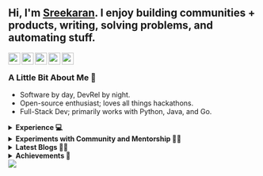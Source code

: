 <!--
**sreekaransrinath/sreekaransrinath** is a ✨ _special_ ✨ repository because its `README.md` (this file) appears on your GitHub profile.

Here are some ideas to get you started:

- 🔭 I’m currently working on ...
- 🌱 I’m currently learning ...
- 👯 I’m looking to collaborate on ...
- 🤔 I’m looking for help with ...
- 💬 Ask me about ...
- 📫 How to reach me: ...
- 😄 Pronouns: ...
- ⚡ Fun fact: ...
- 🌱 I’m currently learning ReactJS, and deep-diving into Deep Learning and Data Science
- 👯 I’m looking to collaborate on projects based on what I'm learning right now
- 🥅 2021 Goals: 
  - Grow my Twitter following and post regular, quality content ([@sk4rn][twitter] ;));
  - Contribute more to Open Source projects;
  - Learn Julia and Golang; 
  - Land my first job; 
  - Get into the MLH Fellowship;
  - Build a habit of blogging, on Hashnode;
- 🔭 I’m currently working on an easy-to-use Content Delivery System
- 😄 Pronouns: He / him
- 📫 How to reach me: I'm most active on Twitter, you can reach me there (feel free to connect on LinkedIn or shoot me an email as well!)
- 👯 I’m looking to collaborate on [Hackathons](https://devpost.com/hackathons). If you like my profile, feel free to get in touch with me!
- ### Connect with me:
[<img align="left" alt="Twitter" src="https://img.shields.io/twitter/follow/skxrxn?color=blue&label=%40skxrxn&logo=twitter&style=for-the-badge"/>][twitter]
[<img align="left" alt="Website" src="https://img.shields.io/website?down_color=red&down_message=offline&style=for-the-badge&up_message=online&url=https%3A%2F%2Fsreekaran.com"/>][website]
[<img align="left" alt="Discord" src="https://img.shields.io/discord/384024830988648450?color=blue&label=Discord&logo=discord&style=for-the-badge"/>][discord]
[<img align="left" alt="LinkedIn" src="https://img.shields.io/badge/LinkedIn-0077B5?style=for-the-badge&logo=linkedin&logoColor=white"/>][linkedin]
-->

## Hi, I'm [Sreekaran][website]. I enjoy building communities + products, writing, solving problems, and automating stuff.
<a href="https://sreekaran.com/twt">
    <img align="left" width="24px" src="https://cdn.jsdelivr.net/npm/ionicons@5.5.1/dist/ionicons/svg/logo-twitter.svg" style="color:#007bff !important" />
</a>
<a href="https://sreekaran.com">
    <img align="left" width="24px" src="https://cdn.jsdelivr.net/npm/ionicons@5.5.1/dist/ionicons/svg/planet-outline.svg" style="color:#007bff !important" />
</a>
<a href="https://sreekaran.com/li">
    <img align="left" width="24px" src="https://cdn.jsdelivr.net/npm/ionicons@5.5.1/dist/ionicons/svg/logo-linkedin.svg" style="color:#007bff !important" />
</a>
<a href="mailto:hi@sreekaran.com">
    <img align="left" width="24px" src="https://cdn.jsdelivr.net/npm/ionicons@5.5.1/dist/ionicons/svg/send-outline.svg" style="color:#007bff !important" />
</a>
<a href="https://sreekaran.com/ig">
    <img align="left" width="24px" src="https://cdn.jsdelivr.net/npm/ionicons@5.5.1/dist/ionicons/svg/logo-instagram.svg" style="color:#007bff !important" />
</a>
<br> 

### A Little Bit About Me 📎 
- Software by day, DevRel by night. 
- Open-source enthusiast; loves all things hackathons. 
- Full-Stack Dev; primarily works with Python, Java, and Go.

<details>
  <summary><b>Experience 💻</b></summary>
  <ul>
    <li>
      DevRel Engineer @ <a href="https://dasha.ai">Dasha AI</a> - 
      <ul>
        <li> Organized, managed, & sponsored hackathons & conferences to increase product adoption, visibility, & education.</li>
        <li> Orchestrated partnerships with other orgs in the form of hackathons, shelf strategies, integrations, & blogs.</li>
        <li> Built demo applications in NodeJS, created documentation, & designed learning programs.</li>
        <li> Explored hacker stories through blogs & videos to showcase hackers & apps.</li>
        <li> Built communities with 3000 members on Twitter, 800 on Slack, & 300 on Discord.</li>
        <li> Managed product collaboration & feedback generation in the communities.</li>
      </ul>
    </li>
    <li>
      Software Engineer @ <a href="https://codemantra.com">Codemantra</a> - 
      <ul>
        <li> Worked on an Intelligent Document Processing Platform; wrote modules to transform & validate epub, pdf, json, & xml content based on flexible parameters.</li>
        <li> Designed & developed scripts for object detection, extraction, validation, & manipulation in pdfs.</li>
        <li> Built, tested, & deployed APIs to inject accessibility features into documents.</li>
        <li> Designed & developed content management, transformation, & validation solutions in Python & Java, with rapidly evolving requirements & specifications.</li>
        <li> Worked on an end-to-end custom learning management system with NodeJS.</li>
      </ul>
    </li>
    <li>
      Software Engineer @ <a href="https://linkedin.com/company/spi-edge">SPI Edge</a> - 
      <ul>
        <li> Designed & implemented an end-to-end system to monitor & analyze habit formation through WhatsApp.</li>
        <li> Deployed the app to over 200 employees, resulting in a 50% increase in habit streaks.</li>
        <li> Developed dashboards to track, analyze, & present metrics in real-time to both employees & employers.</li>
      </ul>
    </li>
    <li>
      Software Engineer Intern @ <a href="https://rolocrm.in">RoloCRM</a> - 
      <ul>
        <li> Designed, developed, tested, & deployed systems to automate lead generation & scheduling of 50,000 email campaigns.</li>
        <li> Used Python & Sendy to reduce effort to send out campaigns by 85% & saved nearly 5000 hours.</li>
      </ul>
    </li>
  </ul>
</details>

<details>
    <summary><b>Experiments with Community and Mentorship 🙌🏼</b></summary>
    <ul>
        <li> Organizer @ <a href="https://hacktheleague.tech">Hack the League</a>.</li>
        <li> Mentor & Judge @ <a href="https://mlh.io">Major League Hacking</a> - Mentored students and judged submissions @ MLH-hosted events. </ <li> Hackathon Ambassador @ <a href="https://angelhack.com">AngelHack</a>. </li>
        <li> Returning Data Science Bootcamp Mentor @ <a href="https://diya-research.org">Data Inspired Young
                Analysts</a> - Mentored a batches of ~10 students towards learning from scratch Python and the basics of data science in the space of two month-long bootcamps, helping them build their first data-science applications. </li>
        <li> Co-Lead of Incubation @ <a href="https://linkedin.com/company/spi-edge">SPI Edge</a> - Oversaw, led, and mentored 15 hackathon-winning teams & helped turn their projects into potential start-ups. </li>
        <li> Mentor/Judge @ 30+ <a href="https://skrn.ml/#Hackathons">hackathons</a>, including <a href="https://makeharvard.io">MakeHarvard</a>, <a href="https://tamuhack.com">TAMUhack</a>, <a href="https://hackdavis.io">HackDavis</a>, <a href="https://sfhacks.io">SF Hacks</a>.
        </li>
        <li> Project Co-ordinator (Hackathons and Events) @ Madras HackerSpace - Organized a hackathon themed around fundraising platforms. Conducted workshops and talks centered around helping newbie programmers. </li>
        <li> Mentor @ <a href="https://cs50.harvard.edu/">Harvard CS50's 2021 Seminars</a>. </li>
        <li> Open Source Project Mentor @ <a href="https://devscript.tech">DevScript Winter of Code</a> - Mentored students in DevScript Winter of Code to contribute to open-source projects. </li>
      
    </ul>
</details>

<details>
    <summary><b>Latest Blogs ✍🏼</b></summary>
    <ul>
        <li> <a href="https://blog.sreekaran.com/posts/lose-at-hackathons/">Why You Should Lose at Hackathons</a></li>
        <li><a href="https://blog.sreekaran.com/posts/hackathons-101">Hackathons 101</a>
    </ul>
</details>

<details>
    <summary><b>Achievements 🚀</b></summary>
    <ul>
        <li> Winner - Linux Foundation Dan Kohn Scholarship (KubeCon NA 2021). </li>
        <li> #3 Worldwide among 65,000+ Hackers @ <a href="https://mlh.io">Major League Hacking</a>'s <a href="https://localhackday.mlh.io">Local Hack Day: Build</a>. </li>
        <li> #1 of 4500+ teams, <a href="https://wonsulting.com/project-2020">Wonsulting Project 2020</a> (Wonsuting4WorldLiteracy - raised >COL$3.5M for education of disadvantaged children in Colombia). </li>
        <li> Winner (out of 100+ teams), <a href="https://mlh.io">MLH</a>'s <a href="https://organize.mlh.io/participants/events/6397-impractical-hackers">Impractical Hackers</a> Hackathon. </li>
        <li> Winner (out of 100+ teams), <a href="https://mlh.io">MLH</a>'s <a href="https://organize.mlh.io/participants/events/6531-corgihacks">CorgiHacks</a> Hackathon. </li>
        <li> #1 (out of 120 submissions), E^3 (intra-uni hackathon). </li>
    </ul>
</details>

<a href="">
    <img align="center" src="https://github-readme-stats.vercel.app/api/top-langs/?username=sreekaransrinath&layout=compact&title_color=007bff&text_color=e7e7e7&icon_color=007bff&bg_color=171c28" />
</a>

[website]: https://sreekaran.com 
[twitter]: https://sreekaran.com/twt
[linkedin]: https://sreekaran.com/li
[instagram]: https://sreekaran.com/ig
[discord]: https://discord.gg/UHjrpmAsnY
